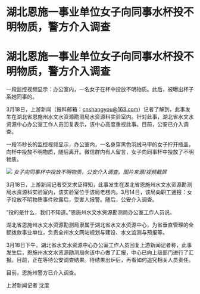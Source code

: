 # 湖北恩施一事业单位女子向同事水杯投不明物质，警方介入调查

# 湖北恩施一事业单位女子向同事水杯投不明物质，警方介入调查

一段监控视频显示：办公室内，一名女子在杯中投放不明物质。此后，被曝出杯子系她同事的。

3月18日，上游新闻（报料邮箱：cnshangyou@163.com）记者了解到，此事发生在湖北省恩施州水文水资源勘测局水资源科实验室内。针对此事，湖北省水文水资源中心办公室工作人员回复表示，该中心高度重视此事。目前，公安已介入调查。

一段15秒长的监控视频显示，办公室内，一名身穿黑色羽绒马甲的女子拧开瓶盖，向杯中投放不明物质，随后离开。微信群内有人留言，女子向同事杯中投放了不明物质。

![](https://inews.gtimg.com/om_bt/OjeSRAeJHrJk74RwkL2zOKKQvu7bu40-hnIDq94IEnxXUAA/1000)
_女子向同事杯中投放不明物质，公安介入调查。图片来源/视频截屏_

3月18日，上游新闻记者交叉求证得知，此事发生在湖北省恩施州水文水资源勘测局水资源科实验室内，该实验室位于该局老楼内。3月14日，该局向职工通报：女子投放不明物质事件败露后，受害人报警。随后，公安介入调查。

“投的是什么，我们不知道。”恩施州水文水资源勘测局办公室工作人员说。

湖北省恩施州水文水资源勘测局隶属于湖北省水文水资源中心，为省垂直管理的全额拨款事业单位，负责全州水文网站规划与建设、水文监测与预报等。

3月18日下午，湖北省水文水资源中心办公室工作人员回复上游新闻记者称，此事发生后，恩施州水文水资源勘测局向该中心做了汇报，中心已向上级部门进行了汇报。目前，正在等待公安调查结果。待结果出炉后，再看如何追究相关人员责任。

目前，恩施州警方已介入调查。

上游新闻记者 沈度

